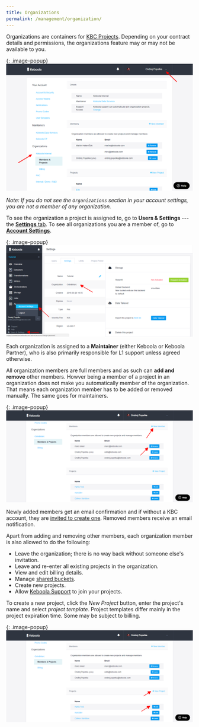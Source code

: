 ```yaml
---
title: Organizations
permalink: /management/organization/
---
```


Organizations are containers for [KBC Projects](/management/#project-status). Depending on your contract
details and permissions, the organizations feature may or may not be available to you.

{: .image-popup}
![Screenshot - Organizations](/management/organization/organization-1.png)

*Note: If you do not see the `Organizations` section in your account settings, 
you are not a member of any organization.* 

To see the organization a project is assigned to, go to **Users & Settings** --- the 
[**Settings** tab](/management/project/). To see all organizations you are a member of, go to [**Account Settings**](/management/account/).

{: .image-popup}
![Screenshot - Project Settings](/management/organization/project-detail.png)

Each organization is assigned to a **Maintainer** (either Keboola or Keboola Partner), 
who is also primarily responsible for L1 support unless agreed otherwise. 

All organization members are full members and as such can **add and remove** other members. 
Howver being a member of a project in an organization does not make you automatically 
member of the organization. That means each organization member has to be added or removed manually. 
The same goes for maintainers.

{: .image-popup}
![Screenshot - Organizations](/management/organization/organization-2.png)

Newly added members get an email confirmation and if without a KBC account, 
they are [invited to create one](/management/project/users/#new-user). 
Removed members receive an email notification. 

Apart from adding and removing other members, each organization member is also allowed to do the following:

- Leave the organization; there is no way back without someone else's invitation.
- Leave and re-enter all existing projects in the organization. 
- View and edit billing details. 
- Manage [shared buckets](/storage/buckets/sharing/).
- Create new projects. 
- Allow [Keboola Support](/management/support/#require-approval-for-support-access) to join your projects.

To create a new project, click the *New Project* button, enter the project's name and select *project template*. 
Project templates differ mainly in the project expiration time. Some may be subject to billing.

{: .image-popup}
![Screenshot - Organizations](/management/organization/organization-3.png)
